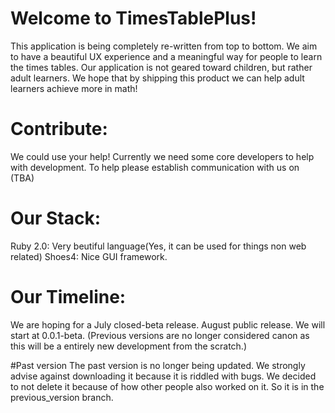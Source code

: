 # Welcome to TimesTablePlus!
This application is being completely re-written from top to bottom. We aim to have a beautiful UX experience and a meaningful way for people to learn the times tables. Our application is not geared toward children, but rather adult learners. We hope that by shipping this product we can help adult learners achieve more in math! 

# Contribute:
We could use your help! Currently we need some core developers to help with development. To help please establish communication with us on (TBA)

# Our Stack:
Ruby 2.0: Very beutiful language(Yes, it can be used for things non web related)
Shoes4: Nice GUI framework.

# Our Timeline:
We are hoping for a July closed-beta release. August public release. We will start at 0.0.1-beta. (Previous versions are no longer considered canon as this will be a entirely new development from the scratch.) 

#Past version
The past version is no longer being updated. We strongly advise against downloading it because it is riddled with bugs. We decided to not delete it because of how other people also worked on it. So it is in the previous_version branch. 
